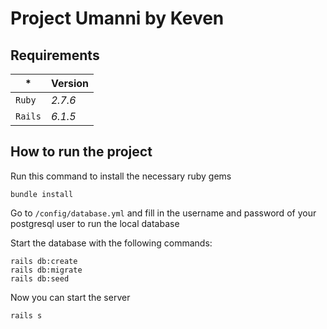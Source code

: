 # Project Umanni by Keven

## Requirements
 *| Version
 --- | ---
 `Ruby` | *2.7.6*
 `Rails` | *6.1.5*
 
## How to run the project

Run this command to install the necessary ruby gems
```
bundle install
```

Go to `/config/database.yml` and fill in the username and password of your postgresql user to run the local database

Start the database with the following commands:
```
rails db:create
rails db:migrate
rails db:seed
```
Now you can start the server
```
rails s
```
